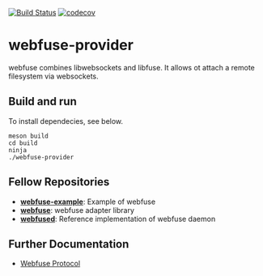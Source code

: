 [![Build Status](https://travis-ci.org/falk-werner/webfuse-provider.svg?branch=master)](https://travis-ci.org/falk-werner/webfuse-provider)
[![codecov](https://codecov.io/gh/falk-werner/webfuse-provider/branch/master/graph/badge.svg)](https://codecov.io/gh/falk-werner/webfuse-provider)

# webfuse-provider

webfuse combines libwebsockets and libfuse. It allows ot attach a remote filesystem via websockets.

## Build and run

To install dependecies, see below.

    meson build
    cd build
    ninja
    ./webfuse-provider

## Fellow Repositories

-   **[webfuse-example](https://github.com/falk-werner/webfuse-example)**: Example of webfuse
-   **[webfuse](https://github.com/falk-werner/webfuse)**: webfuse adapter library
-   **[webfused](https://github.com/falk-werner/webfused)**: Reference implementation of webfuse daemon

## Further Documentation

-   [Webfuse Protocol](https://github.com/falk-werner/webfuse/blob/master/doc/protocol.md)
